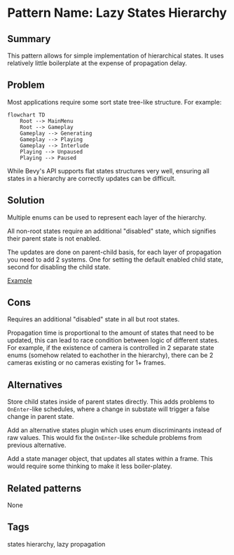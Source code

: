 # Pattern Name: Lazy States Hierarchy

## Summary

This pattern allows for simple implementation of hierarchical states.
It uses relatively little boilerplate at the expense of propagation delay.

## Problem

Most applications require some sort state tree-like structure.
For example:
```mermaid
flowchart TD
    Root --> MainMenu
    Root --> Gameplay
    Gameplay --> Generating
    Gameplay --> Playing
    Gameplay --> Interlude
    Playing --> Unpaused
    Playing --> Paused
```

While Bevy's API supports flat states structures very well,
ensuring all states in a hierarchy are correctly updates can be difficult.

## Solution

Multiple enums can be used to represent each layer of the hierarchy.

All non-root states require an additional "disabled" state, which signifies their parent state is not enabled.

The updates are done on parent-child basis, for each layer of propagation you need to add 2 systems.
One for setting the default enabled child state, second for disabling the child state.

[Example](./src/lib.rs)

## Cons

Requires an additional "disabled" state in all but root states.

Propagation time is proportional to the amount of states that need to be updated, this can lead to race condition between logic of different states.
For example, if the existence of camera is controlled in 2 separate state enums (somehow related to eachother in the hierarchy), there can be 2 cameras existing or no cameras existing for 1+ frames.

## Alternatives

Store child states inside of parent states directly.
This adds problems to `OnEnter`-like schedules, where a change in substate will trigger a false change in parent state.

Add an alternative states plugin which uses enum discriminants instead of raw values.
This would fix the `OnEnter`-like schedule problems from previous alternative.

Add a state manager object, that updates all states within a frame.
This would require some thinking to make it less boiler-platey.

## Related patterns

None

## Tags

states hierarchy, lazy propagation
